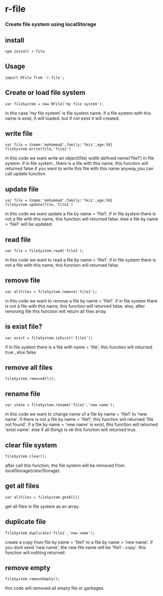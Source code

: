 # r-file
### Create file system using localStorage

## install

```
npm install r-file
```
## Usage

```
import RFile from 'r-file';
```

## Create or load file system

```
var fileSystem = new RFile('my file system');

```

in this case 'my file system' is file system name.
if a file system with this name is exist, it will loaded. but if not exist it will created.

## write file

```
var file = {name:'mohammad',family:'feiz',age:34}
fileSystem.write(file,'file1')
```

in this code we want write an object(file) width defined name('file1') in file system.
if in file system , there is a file with this name, this function will returned false
if you want to write this file with this name anyway,you can call update function.

## update file

```
var file = {name:'mohammad',family:'feiz',age:34}
fileSystem.update(file,'file1')

```

in this code we want update a file by name = 'file1'.
if in file system there is not a file with this name, this function will returned false.
else a file by name = 'file1' will be updated.

## read file

```
var file = fileSystem.read('file1');
```

in this code we want to read a file by name = 'file1'.
if in file system there is not a file with this name, this function will returned false.

## remove file

```
var allFiles = fileSystem.remove('file1');
```

in this code we want to remove a file by name = 'file1'.
if in file system there is not a file with this name, this function will returned false.
else, after removing file this function will return all files array.

## is exist file?

```
var exist = fileSystem.isExist('file1');
```

if in file system there is a file with name = 'file', this function will returned true , else false

## remove all files

```
fileSystem.removeAll();
```

## rename file

```
var state = fileSystem.rename('file1','new name');
```

in this code we want to change name of a file by name = 'file1' to 'new name'.
if there is not a file by name = 'file1', this function will returned 'file not found'.
if a file by name = 'new name' is exist, this function will returned 'exist name'.
else if all things is ok this function will returned true. 

## clear file system

```
fileSystem.clear();
```

after call this function, the file system will be removed from localStorage(clearStorage).

## get all files

```
var allFiles = fileSystem.getAll()
```

get all files in file system as an array.


## duplicate file

```
fileSystem.duplicate('file1','new name');
```

create a copy from file by name = 'file1' to a file by name = 'new name'.
if you dont send 'new name', the new file name will be 'file1 - copy'.
this function will nothing returned.

## remove empty

```
fileSystem.removeEmpty();
```

this code will removed all empty file or garbages.

